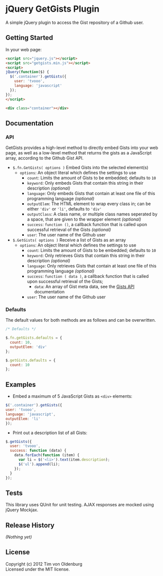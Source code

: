 # jQuery GetGists Plugin

A simple jQuery plugin to access the Gist repository of a Github user.

## Getting Started
In your web page:

```html
<script src="jquery.js"></script>
<script src="getgists.min.js"></script>
<script>
jQuery(function($) {
  $('.container').getGists({
    user: 'tvooo',
    language: 'javascript'
  });
});
</script>
```
```html
<div class="container"></div>
```

## Documentation

### API
GetGists provides a high-level method to directly embed Gists into your web page, as well as a low-level method that returns the gists as a JavaScript array, according to the Github Gist API.

* `$.fn.GetGists( options )`
  Embed Gists into the selected element(s)
  * `options`: An object literal which defines the settings to use
    * `count`: Limits the amount of Gists to be embedded; defaults to `10`
    * `keyword`: Only embeds Gists that contain this string in their description _(optional)_
    * `language`: Only embeds Gists that contain at least one file of this programming language _(optional)_
    * `outputElem`: The HTML element to wrap every class in; can be either `'div'` or `'li'`, defaults to `'div'`
    * `outputClass`: A class name, or multiple class names seperated by a space, that are given to the wrapper element _(optional)_
    * `success`: `function ()`, a callback function that is called upon successful retrieval of the Gists _(optional)_
    * `user`: The user name of the Github user
* `$.GetGists( options )`
  Receive a list of Gists as an array
  * `options`: An object literal which defines the settings to use
    * `count`: Limits the amount of Gists to be embedded; defaults to `10`
    * `keyword`: Only retrieves Gists that contain this string in their description _(optional)_
    * `language`: Only retrieves Gists that contain at least one file of this programming language _(optional)_
    * `success`: `function ( data )`, a callback function that is called upon successful retrieval of the Gists;
      * `data`: An array of Gist meta data, see the [Gists API](http://developer.github.com/v3/gists/) documentation
    * `user`: The user name of the Github user

### Defaults
The default values for both methods are as follows and can be overwritten.
```javascript
/* Defaults */

$.fn.getGists.defaults = {
  count: 10,
  outputElem: 'div'
};

$.getGists.defaults = {
  count: 10
};
```

## Examples

* Embed a maximum of 5 JavaScript Gists as `<div>` elements:
```javascript
$('.container').getGists({
user: 'tvooo',
language: 'javascript',
outputElem: 'li'
});
```

* Print out a description list of all Gists:
```javascript
$.getGists({
  user: 'tvooo',
  success: function (data) {
    data.forEach(function (item) {
      var li = $('<li>').text(item.description);
      $('ul').append(li);
    });
  }
});
```

## Tests
This library uses QUnit for unit testing. AJAX responses are mocked using jQuery Mockjax.

## Release History
_(Nothing yet)_

## License
Copyright (c) 2012 Tim von Oldenburg  
Licensed under the MIT license.